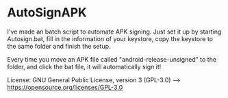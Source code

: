 # AutoSignAPK
I've made an batch script to automate APK signing. Just set it up by starting Autosign.bat, fill in the information of your keystore, copy the keystore to the same folder and finish the setup. 

Every time you move an APK file called "android-release-unsigned" to the folder, and click the bat file, it will automatically sign it!

License: GNU General Public License, version 3 (GPL-3.0) --> https://opensource.org/licenses/GPL-3.0
